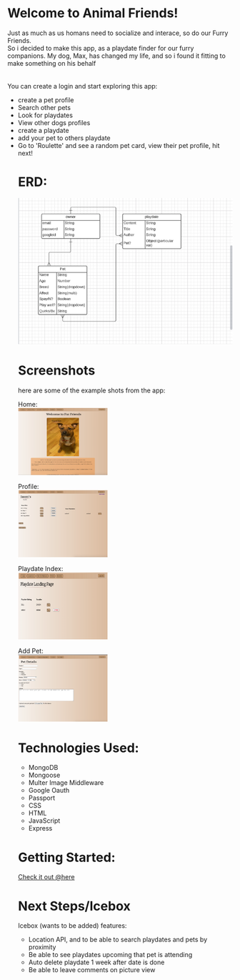 <h1>Welcome to Animal Friends!</h1>
Just as much as us homans need to socialize and interace, so do our Furry Friends.<br />
So i decided to make this app, as a playdate finder for our furry companions.
My dog, Max, has changed my life, and so i found it fitting to make something on his behalf<br />
<br>
<br>
You can create a login and start exploring this app:
<ul>
  <li>create a pet profile</li>
  <li>Search other pets</li>
  <li>Look for playdates</li>
  <li>View other dogs profiles</li>
  <li>create a playdate</li>
  <li>add your pet to others playdate</li>
  <li>Go to 'Roulette' and see a random pet card, view their pet profile, hit next!</li>
 

<h1>ERD:</h1>
<img src="public/images/Erd.png" width="500">

<h1>Screenshots</h1>
here are some of the example shots from the app:

Home:
    <br>
<img src="public/images/Home.png" width="200" height = "150">


Profile:
        <br>
<img src="public/images/EditProfile.png" width="200" height = "150">


Playdate Index:
      <br>
    <img src="public/images/playdateIndex.png" width="200" height = "150">

Add Pet:
      <br>
       <img src="public/images/addPet.png" width="200" height = "150">


<h1>Technologies Used:</h1>
<ul>
 <li>MongoDB </li>
<li>Mongoose</li>
<li>Multer Image Middleware</li>
<li>Google Oauth</li>
<li>Passport</li>
<li>CSS</li>
<li>HTML</li>
<li>JavaScript</li>
<li>Express</li>
  </ul>


<h1>Getting Started:</h1>
<a href='https://doggo-dating.herokuapp.com/'>Check it out @here</a>

<h1>Next Steps/Icebox</h1>
Icebox (wants to be added) features:
    <ul>
      <li>Location API, and to be able to search playdates and pets by proximity</li>
      <li>Be able to see playdates upcoming that pet is attending</li>
      <li>Auto delete playdate 1 week after date is done</li>
      <li>Be able to leave comments on picture view</li>




